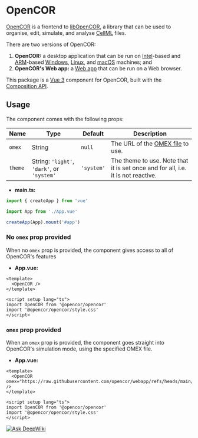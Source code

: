 # OpenCOR

[OpenCOR](https://opencor.ws/) is a frontend to [libOpenCOR](https://opencor.ws/libopencor/), a library that can be used to organise, edit, simulate, and analyse [CellML](https://cellml.org/) files.

There are two versions of OpenCOR:

1. **OpenCOR:** a desktop application that can be run on [Intel](https://en.wikipedia.org/wiki/List_of_Intel_processors)-based and [ARM](https://en.wikipedia.org/wiki/ARM_architecture_family)-based [Windows](https://en.wikipedia.org/wiki/Microsoft_Windows), [Linux](https://en.wikipedia.org/wiki/Linux), and [macOS](https://en.wikipedia.org/wiki/MacOS) machines; and
2. **OpenCOR's Web app:** a [Web app](https://en.wikipedia.org/wiki/Web_application) that can be run on a Web browser.

This package is a [Vue 3](https://vuejs.org/) component for OpenCOR, built with the [Composition API](https://vuejs.org/guide/extras/composition-api-faq).

## Usage

The component comes with the following props:

| Name    | Type                                       | Default    | Description                                                                      |
| ------- | ------------------------------------------ | ---------- | -------------------------------------------------------------------------------- |
| `omex`  | String                                     | `null`     | The URL of the [OMEX file](https://combinearchive.org/) to use.                  |
| `theme` | String: `'light'`, `'dark'`, or `'system'` | `'system'` | The theme to use. Note that it is set once and for all, i.e. it is not reactive. |

- **main.ts:**

```typescript
import { createApp } from 'vue'

import App from './App.vue'

createApp(App).mount('#app')
```

### No `omex` prop provided

When no `omex` prop is provided, the component gives access to all of OpenCOR's features

- **App.vue:**

```vue
<template>
  <OpenCOR />
</template>

<script setup lang="ts">
import OpenCOR from '@opencor/opencor'
import '@opencor/opencor/style.css'
</script>
```

### `omex` prop provided

When an `omex` prop is provided, the component goes straight into OpenCOR's simulation mode, using the specified OMEX file.

- **App.vue:**

```vue
<template>
  <OpenCOR omex="https://raw.githubusercontent.com/opencor/webapp/refs/heads/main/tests/models/ui/lorenz.omex" />
</template>

<script setup lang="ts">
import OpenCOR from '@opencor/opencor'
import '@opencor/opencor/style.css'
</script>
```

[![Ask DeepWiki](https://deepwiki.com/badge.svg)](https://deepwiki.com/opencor/webapp)
